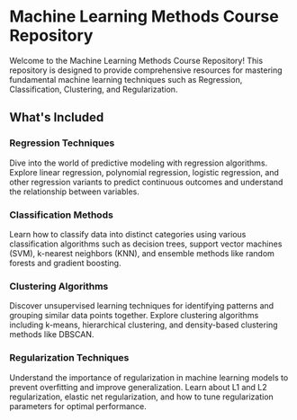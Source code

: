 # Machine Learning Methods Course Repository

Welcome to the Machine Learning Methods Course Repository! This repository is designed to provide comprehensive resources for mastering fundamental machine learning techniques such as Regression, Classification, Clustering, and Regularization.

## What's Included

### Regression Techniques 
Dive into the world of predictive modeling with regression algorithms. Explore linear regression, polynomial regression, logistic regression, and other regression variants to predict continuous outcomes and understand the relationship between variables.

### Classification Methods 
Learn how to classify data into distinct categories using various classification algorithms such as decision trees, support vector machines (SVM), k-nearest neighbors (KNN), and ensemble methods like random forests and gradient boosting.

### Clustering Algorithms 
Discover unsupervised learning techniques for identifying patterns and grouping similar data points together. Explore clustering algorithms including k-means, hierarchical clustering, and density-based clustering methods like DBSCAN.

### Regularization Techniques 
Understand the importance of regularization in machine learning models to prevent overfitting and improve generalization. Learn about L1 and L2 regularization, elastic net regularization, and how to tune regularization parameters for optimal performance.
